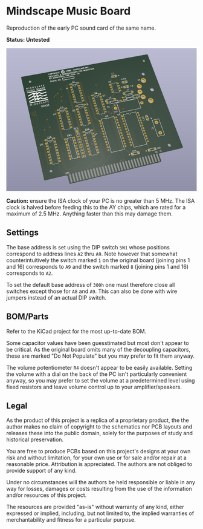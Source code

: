 # Mindscape Music Board

Reproduction of the early PC sound card of the same name.

**Status: Untested**

![Render of PCB](https://raw.githubusercontent.com/Board-Folk/Mindscape_Music_Board/master/images/mmb_pcb.jpg)

**Caution:** ensure the ISA clock of your PC is no greater than 5 MHz. The
ISA clock is halved before feeding this to the AY chips, which are rated for
a maximum of 2.5 MHz. Anything faster than this may damage them.


## Settings

The base address is set using the DIP switch `SW1` whose positions correspond
to address lines `A2` thru `A9`. Note however that somewhat counterintuitively
the switch marked `1` on the original board (joining pins 1 and 16) corresponds
to `A9` and the switch marked `8` (joining pins 1 and 16) corresponds to `A2`.

To set the default base address of `300h` one must therefore close all switches
except those for `A8` and `A9`. This can also be done with wire jumpers instead
of an actual DIP switch.


## BOM/Parts

Refer to the KiCad project for the most up-to-date BOM.

Some capacitor values have been guesstimated but most don't appear to be
critical. As the original board omits many of the decoupling capacitors, these
are marked "Do Not Populate" but you may prefer to fit them anyway.

The volume potentiometer `R4` doesn't appear to be easily available. Setting
the volume with a dial on the back of the PC isn't particularly convenient
anyway, so you may prefer to set the volume at a predetermined level using
fixed resistors and leave volume control up to your amplifier/speakers.


## Legal

As the product of this project is a replica of a proprietary product, the
the author makes no claim of copyright to the schematics nor PCB layouts and
releases these into the public domain, solely for the purposes of study and
historical preservation.

You are free to produce PCBs based on this project's designs at your own risk
and without limitation, for your own use or for sale and/or repair at a
reasonable price. Attribution is appreciated. The authors are not obliged to
provide support of any kind.

Under no circumstances will the authors be held responsible or liable in any
way for losses, damages or costs resulting from the use of the information
and/or resources of this project.

The resources are provided "as-is" without warranty of any kind, either
expressed or implied, including, but not limited to, the implied warranties
of merchantability and fitness for a particular purpose.

